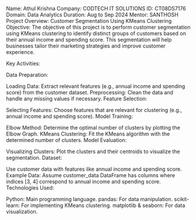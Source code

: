 Name: Athul Krishna
Company: CODTECH IT SOLUTIONS
ID: CT08DS7176
Domain: Data Analytics
Duration: Aug to Sep 2024
Mentor: SANTHOSH
Project Overview: Customer Segmentation Using KMeans Clustering
Objective: The objective of this project is to perform customer segmentation using KMeans clustering to identify distinct groups of customers based on their annual income and spending score. This segmentation will help businesses tailor their marketing strategies and improve customer experience.

Key Activities:

Data Preparation:

Loading Data: Extract relevant features (e.g., annual income and spending score) from the customer dataset.
Preprocessing: Clean the data and handle any missing values if necessary.
Feature Selection:

Selecting Features: Choose features that are relevant for clustering (e.g., annual income and spending score).
Model Training:

Elbow Method: Determine the optimal number of clusters by plotting the Elbow Graph.
KMeans Clustering: Fit the KMeans algorithm with the determined number of clusters.
Model Evaluation:

Visualizing Clusters: Plot the clusters and their centroids to visualize the segmentation.
Dataset:

Use customer data with features like annual income and spending score.
Example Data: Assume customer_data DataFrame has columns where indices [3, 4] correspond to annual income and spending score.
Technologies Used:

Python: Main programming language.
pandas: For data manipulation.
scikit-learn: For implementing KMeans clustering.
matplotlib & seaborn: For data visualization.
